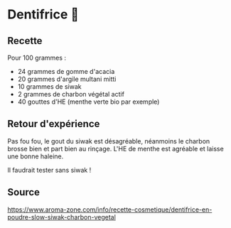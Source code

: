 # Dentifrice 🦷

## Recette

Pour 100 grammes :

- 24 grammes de gomme d'acacia
- 20 grammes d'argile multani mitti
- 10 grammes de siwak
- 2 grammes de charbon végétal actif
- 40 gouttes d'HE (menthe verte bio par exemple)

## Retour d'expérience

Pas fou fou, le gout du siwak est désagréable, néanmoins le charbon brosse bien et part bien au rinçage. L'HE de menthe est agréable et laisse une bonne haleine.

Il faudrait tester sans siwak !

## Source

<https://www.aroma-zone.com/info/recette-cosmetique/dentifrice-en-poudre-slow-siwak-charbon-vegetal>
